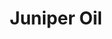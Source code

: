 ---
name: Juniper Oil
title: Juniper Oil
details:
  - detail:
      key: "Odour"
      value: "Fresh juniper berry odor and taste"
  - detail:
      key: "Brand"
      value: "Natural Aroma"
  - detail:
      key: "Flash Point Degree Celsius"
      value: "41 deg C"
  - detail:
      key: "Refractive Index"
      value: "1.47200 to 1.48400 (at 20 deg C)"
  - detail:
      key: "Specific Gravity Degree Celsius"
      value: "0.86900 to 0.85900 (at 25 deg C)"
  - detail:
      key: "Color"
      value: "Pale yellow clear liquid with fresh,clear,slightly woody aroma"
  - detail:
      key: "Botanical Name"
      value: "Juniperus communis"
  - detail:
      key: "Packaging Size"
      value: "5,25,200 Kg"
  - detail:
      key: "Storage"
      value: "Well closed in air tight containers away from sunlight preferably in amber color glass containers."
  - detail:
      key: "Solubility"
      value: "Insoluble in water,miscible with other oils and organic solvents."
  - detail:
      key: "Optical Rotation"
      value: "-15 deg to 15 deg"
  - detail:
      key: "FEMA No"
      value: "2604"
  - detail:
      key: "EINECS No"
      value: "283-268-3"
  - detail:
      key: "CAS No"
      value: "8002-68-4"
  - detail:
      key: "Packaging Type"
      value: "Can,Barrel"
  - detail:
      key: "Physical State"
      value: "Liquid"
showOnHome: false
thumbnail: https://5.imimg.com/data5/SELLER/Default/2021/12/UO/LU/QI/3823480/juniper-oil-500x500.jpg
productImages:
  - ""
category: reconstituted oil
---